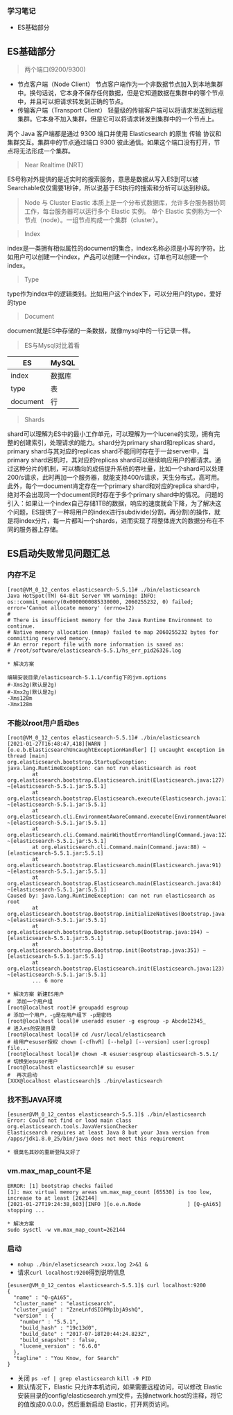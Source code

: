 ### 学习笔记
* ES基础部分

## ES基础部分
> 两个端口(9200/9300)
* 节点客户端（Node Client）
    节点客户端作为一个非数据节点加入到本地集群中。换句话说，它本身不保存任何数据，但是它知道数据在集群中的哪个节点中，并且可以把请求转发到正确的节点。
* 传输客户端（Transport Client）
    轻量级的传输客户端可以将请求发送到远程集群。它本身不加入集群，但是它可以将请求转发到集群中的一个节点上。

两个 Java 客户端都是通过 9300 端口并使用 Elasticsearch 的原生 传输 协议和集群交互。集群中的节点通过端口 9300 彼此通信。如果这个端口没有打开，节点将无法形成一个集群。

> Near Realtime (NRT)

ES号称对外提供的是近实时的搜索服务，意思是数据从写入ES到可以被Searchable仅仅需要1秒钟，所以说基于ES执行的搜索和分析可以达到秒级。

> Node 与 Cluster
Elastic 本质上是一个分布式数据库，允许多台服务器协同工作，每台服务器可以运行多个 Elastic 实例。
单个 Elastic 实例称为一个节点（node）。一组节点构成一个集群（cluster）。

> Index

index是一类拥有相似属性的document的集合，index名称必须是小写的字符。比如用户可以创建一个index，产品可以创建一个index，订单也可以创建一个index。

> Type

type作为index中的逻辑类别。比如用户这个index下，可以分用户的type，爱好的type

> Document

document就是ES中存储的一条数据，就像mysql中的一行记录一样。

> ES与Mysql对比着看

| ES | MySQL |
| -- | -- |
| index | 数据库 |
| type | 表 |
| document | 行 |

> Shards

shard可以理解为ES中的最小工作单元，可以理解为一个lucene的实现，拥有完整的创建索引，处理请求的能力。shard分为primary shard和replicas shard，primary shard与其对应的replicas shard不能同时存在于一台server中，当primary shard宕机时，其对应的replicas shard可以继续响应用户的都请求。通过这种分片的机制，可以横向的成倍提升系统的吞吐量，比如一个shard可以处理200/s请求，此时再加一个服务器，就能支持400/s请求，天生分布式，高可用。此外，每个一document肯定存在一个primary shard和对应的replica shard中，绝对不会出现同一个document同时存在于多个primary shard中的情况。
问题的引入：如果让一个index自己存储1TB的数据，响应的速度就会下降，为了解决这个问题，ES提供了一种将用户的index进行subdivide(分割，再分割)的操作，就是将index分片，每一片都叫一个shards，进而实现了将整体庞大的数据分布在不同的服务器上存储。

## ES启动失败常见问题汇总
### 内存不足

```shell
[root@VM_0_12_centos elasticsearch-5.5.1]# ./bin/elasticsearch
Java HotSpot(TM) 64-Bit Server VM warning: INFO: os::commit_memory(0x0000000085330000, 2060255232, 0) failed; error='Cannot allocate memory' (errno=12)
#
# There is insufficient memory for the Java Runtime Environment to continue.
# Native memory allocation (mmap) failed to map 2060255232 bytes for committing reserved memory.
# An error report file with more information is saved as:
# /root/software/elasticsearch-5.5.1/hs_err_pid26326.log

* 解决方案

编辑安装目录/elasticsearch-5.1.1/config下的jvm.options
#-Xms2g(默认是2g)
#-Xmx2g(默认是2g)
-Xms128m
-Xmx128m
```

### 不能以root用户启动es
```shell
[root@VM_0_12_centos elasticsearch-5.5.1]# ./bin/elasticsearch
[2021-01-27T16:48:47,418][WARN ][o.e.b.ElasticsearchUncaughtExceptionHandler] [] uncaught exception in thread [main]
org.elasticsearch.bootstrap.StartupException: java.lang.RuntimeException: can not run elasticsearch as root
        at org.elasticsearch.bootstrap.Elasticsearch.init(Elasticsearch.java:127) ~[elasticsearch-5.5.1.jar:5.5.1]
        at org.elasticsearch.bootstrap.Elasticsearch.execute(Elasticsearch.java:114) ~[elasticsearch-5.5.1.jar:5.5.1]
        at org.elasticsearch.cli.EnvironmentAwareCommand.execute(EnvironmentAwareCommand.java:67) ~[elasticsearch-5.5.1.jar:5.5.1]
        at org.elasticsearch.cli.Command.mainWithoutErrorHandling(Command.java:122) ~[elasticsearch-5.5.1.jar:5.5.1]
        at org.elasticsearch.cli.Command.main(Command.java:88) ~[elasticsearch-5.5.1.jar:5.5.1]
        at org.elasticsearch.bootstrap.Elasticsearch.main(Elasticsearch.java:91) ~[elasticsearch-5.5.1.jar:5.5.1]
        at org.elasticsearch.bootstrap.Elasticsearch.main(Elasticsearch.java:84) ~[elasticsearch-5.5.1.jar:5.5.1]
Caused by: java.lang.RuntimeException: can not run elasticsearch as root
        at org.elasticsearch.bootstrap.Bootstrap.initializeNatives(Bootstrap.java:106) ~[elasticsearch-5.5.1.jar:5.5.1]
        at org.elasticsearch.bootstrap.Bootstrap.setup(Bootstrap.java:194) ~[elasticsearch-5.5.1.jar:5.5.1]
        at org.elasticsearch.bootstrap.Bootstrap.init(Bootstrap.java:351) ~[elasticsearch-5.5.1.jar:5.5.1]
        at org.elasticsearch.bootstrap.Elasticsearch.init(Elasticsearch.java:123) ~[elasticsearch-5.5.1.jar:5.5.1]
        ... 6 more

* 解决方案 新建ES用户
#  添加一个用户组
[root@localhost root]# groupadd esgroup
# 添加一个用户，-g是在用户组下 -p是密码
[root@localhost local]# useradd esuser -g esgroup -p Abcde12345_
# 进入es的安装目录
[root@localhost local]# cd /usr/local/elasticsearch 
# 给用户esuser授权 chown [-cfhvR] [--help] [--version] user[:group] file...
[root@localhost local]# chown -R esuser:esgroup elasticsearch-5.5.1/
# 切换到esuser用户
[root@localhost elasticsearch]# su esuser
#  再次启动
[XXX@localhost elasticsearch]$ ./bin/elasticsearch
```

### 找不到JAVA环境
```
[esuser@VM_0_12_centos elasticsearch-5.5.1]$ ./bin/elasticsearch
Error: Could not find or load main class org.elasticsearch.tools.JavaVersionChecker
Elasticsearch requires at least Java 8 but your Java version from /apps/jdk1.8.0_25/bin/java does not meet this requirement

* 很莫名其妙的重新登陆又好了
```

### vm.max_map_count不足
```shell
ERROR: [1] bootstrap checks failed
[1]: max virtual memory areas vm.max_map_count [65530] is too low, increase to at least [262144]
[2021-01-27T19:24:38,603][INFO ][o.e.n.Node               ] [Q-gAi65] stopping ...

* 解决方案
sudo sysctl -w vm.max_map_count=262144
```

### 启动
* `nohup ./bin/elaseticsearch >xxx.log 2>&1 &`
* 请求`curl localhost:9200`得到说明信息
```shell
[esuser@VM_0_12_centos elasticsearch-5.5.1]$ curl localhost:9200
{
  "name" : "Q-gAi65",
  "cluster_name" : "elasticsearch",
  "cluster_uuid" : "ZzneLnfdSIOPMp1bjA9shQ",
  "version" : {
    "number" : "5.5.1",
    "build_hash" : "19c13d0",
    "build_date" : "2017-07-18T20:44:24.823Z",
    "build_snapshot" : false,
    "lucene_version" : "6.6.0"
  },
  "tagline" : "You Know, for Search"
}
```
* 关闭 `ps -ef | grep elasticsearch` `kill -9 PID`
* 默认情况下，Elastic 只允许本机访问，如果需要远程访问，可以修改 Elastic 安装目录的config/elasticsearch.yml文件，去掉network.host的注释，将它的值改成0.0.0.0，然后重新启动 Elastic，打开网页访问。